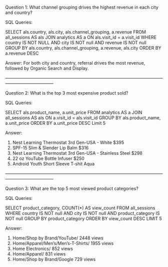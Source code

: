 Question 1: What channel grouping drives the highest revenue in each city and country?

SQL Queries:

SELECT als.country, als.city, als.channel_grouping, a.revenue 
	 FROM all_sessions AS als 
JOIN analytics AS a 
	ON als.visit_id = a.visit_id
	WHERE country IS NOT NULL AND
	 	city IS NOT null AND
	 	revenue IS NOT null
GROUP BY als.country, als.channel_grouping, a.revenue, als.city 
ORDER BY a.revenue DESC

Answer: For both city and country, referral drives the most revenue, followed by Organic Search and Display.

———————————————————————————————————————————————


Question 2: What is the top 3 most expensive product sold?

SQL Queries:

SELECT als.product_name, a.unit_price 
FROM analytics AS a
JOIN all_sessions AS als
	ON a.visit_id = als.visit_id
GROUP BY als.product_name, a.unit_price 
ORDER BY a.unit_price DESC 
Limit 5

Answer: 

1. Nest Learning Thermostat 3rd Gen-USA - White  $395
2. SPF-15 Slim & Slender Lip Balm $316
3. Nest Learning Thermostat 3rd Gen-USA - Stainless Steel $298
4. 22 oz YouTube Bottle Infuser $250
5. Android Youth Short Sleeve T-shit Aqua

———————————————————————————————————————————————

Question 3: What are the top 5 most viewed product categories?

SQL Queries:

SELECT product_category, COUNT(*) AS view_count
FROM all_sessions 
WHERE country IS NOT null AND
	city IS NOT null AND 
	product_category IS NOT null
GROUP BY product_category
ORDER BY view_count DESC
LIMIT 5

Answer:

1. Home/Shop by Brand/YouTube/     2448 views
2. Home/Apparel/Men’s/Men’s-T-Shirts/  1955 views
3. Home Electronics/   852 views
4. Home/Apparel/    831 views
5. Home/Shop by Brand/Google   729 views



